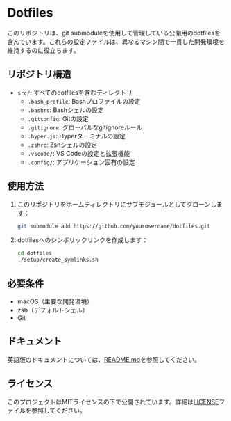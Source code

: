 # Dotfiles

このリポジトリは、git submoduleを使用して管理している公開用のdotfilesを含んでいます。これらの設定ファイルは、異なるマシン間で一貫した開発環境を維持するのに役立ちます。

## リポジトリ構造

- `src/`: すべてのdotfilesを含むディレクトリ
  - `.bash_profile`: Bashプロファイルの設定
  - `.bashrc`: Bashシェルの設定
  - `.gitconfig`: Gitの設定
  - `.gitignore`: グローバルなgitignoreルール
  - `.hyper.js`: Hyperターミナルの設定
  - `.zshrc`: Zshシェルの設定
  - `.vscode/`: VS Codeの設定と拡張機能
  - `.config/`: アプリケーション固有の設定

## 使用方法

1. このリポジトリをホームディレクトリにサブモジュールとしてクローンします：

   ```bash
   git submodule add https://github.com/yourusername/dotfiles.git
   ```

2. dotfilesへのシンボリックリンクを作成します：

   ```bash
   cd dotfiles
   ./setup/create_symlinks.sh
   ```

## 必要条件

- macOS（主要な開発環境）
- zsh（デフォルトシェル）
- Git

## ドキュメント

英語版のドキュメントについては、[README.md](../README.md)を参照してください。

## ライセンス

このプロジェクトはMITライセンスの下で公開されています。詳細は[LICENSE](../LICENSE)ファイルを参照してください。
